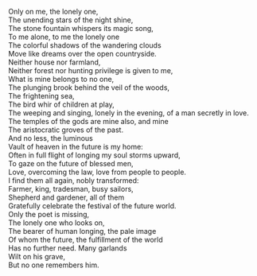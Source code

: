 Only on me, the lonely one,  
The unending stars of the night shine,  
The stone fountain whispers its magic song,  
To me alone, to me the lonely one  
The colorful shadows of the wandering clouds  
Move like dreams over the open countryside.  
Neither house nor farmland,  
Neither forest nor hunting privilege is given to me,  
What is mine belongs to no one,  
The plunging brook behind the veil of the woods,  
The frightening sea,  
The bird whir of children at play,  
The weeping and singing, lonely in the evening, of a man secretly in love.  
The temples of the gods are mine also, and mine  
The aristocratic groves of the past.  
And no less, the luminous  
Vault of heaven in the future is my home:  
Often in full flight of longing my soul storms upward,  
To gaze on the future of blessed men,  
Love, overcoming the law, love from people to people.  
I find them all again, nobly transformed:  
Farmer, king, tradesman, busy sailors,  
Shepherd and gardener, all of them  
Gratefully celebrate the festival of the future world.  
Only the poet is missing,  
The lonely one who looks on,  
The bearer of human longing, the pale image  
Of whom the future, the fulfillment of the world  
Has no further need. Many garlands  
Wilt on his grave,  
But no one remembers him.
